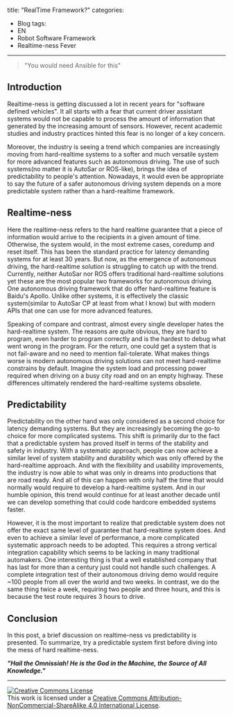 title: "RealTime Framework?"
categories:
  - Blog
tags:
  - EN
  - Robot Software Framework
  - Realtime-ness Fever
---

> "You would need Ansible for this"

## Introduction
Realtime-ness is getting discussed a lot in recent years for "software defined vehicles". It all starts with a fear that current driver assistant systems would not be capable to process the amount of information that generated by the increasing amount of sensors. However, recent academic studies and industry practices hinted this fear is no longer of a key concern.

Moreover, the industry is seeing a trend which companies are increasingly moving from hard-realtime systems to a softer and much versatile system for more advanced features such as autonomous driving. The use of such systems(no matter it is AutoSar or ROS-like), brings the idea of predictability to people's attention. Nowadays, it would even be appropriate to say the future of a safer autonomous driving system depends on a more predictable system rather than a hard-realtime framework.

## Realtime-ness 
Here the realtime-ness refers to the hard realtime guarantee that a piece of information would arrive to the recipients in a given amount of time. Otherwise, the system would, in the most extreme cases, coredump and reset itself. This has been the standard practice for latency demanding systems for at least 30 years. But now, as the emergence of autonomous driving, the hard-realtime solution is struggling to catch up with the trend. Currently, neither AutoSar nor ROS offers traditional hard-realtime solutions yet these are the most popular two frameworks for autonomous driving. One autonomous driving framework that do offer hard-realtime feature is Baidu's Apollo. Unlike other systems, it is effectively the classic system(similar to AutoSar CP at least from what I know) but with modern APIs that one can use for more advanced features. 

Speaking of compare and contrast, almost every single developer hates the hard-realtime system. The reasons are quite obvious, they are hard to program, even harder to program correctly and is the hardest to debug what went wrong in the program. For the return, one could get a system that is not fail-aware and no need to mention fail-tolerate. What makes things worse is modern autonomous driving solutions can not meet hard-realtime constrains by default. Imagine the system load and processing power required when driving on a busy city road and on an empty highway. These differences ultimately rendered the hard-realtime systems obsolete. 

## Predictability
Predictability on the other hand was only considered as a second choice for latency demanding systems. But they are increasingly becoming the go-to choice for more complicated systems. This shift is primarily dur to the fact that a predictable system has proved itself in terms of the stability and safety in industry. With a systematic approach, people can now achieve a similar level of system stability and durability which was only offered by the hard-realtime approach. And with the flexibility and usability improvements, the industry is now able to what was only in dreams into productions that are road ready. And all of this can happen with only half the time that would normally would require to develop a hard-realtime system. And in our humble opinion, this trend would continue for at least another decade until we can develop something that could code hardcore embedded systems faster. 

However, it is the most important to realize that predictable system does not offer the exact same level of guarantee that hard-realtime system does. And even to achieve a similar level of performance, a more complicated systematic approach needs to be adopted. This requires a strong vertical integration capability which seems to be lacking in many traditional automakers. One interesting thing is that a well established company that has last for more than a century just could not handle such challenges. A complete integration test of their autonomous driving demo would require ~100 people from all over the world and two weeks. In contrast, we do the same thing twice a week, requiring two people and three hours, and this is because the test route requires 3 hours to drive. 

## Conclusion
In this post, a brief discussion on realtime-ness vs predictability is presented. To summarize, try a predictable system first before diving into the mess of hard realtime-ness.

***"Hail the Omnissiah! He is the God in the Machine, the Source of All Knowledge."***

---

<a rel="license" href="http://creativecommons.org/licenses/by-nc-sa/4.0/"><img alt="Creative Commons License" style="border-width:0" src="https://i.creativecommons.org/l/by-nc-sa/4.0/88x31.png" /></a><br />This work is licensed under a <a rel="license" href="http://creativecommons.org/licenses/by-nc-sa/4.0/">Creative Commons Attribution-NonCommercial-ShareAlike 4.0 International License</a>.


